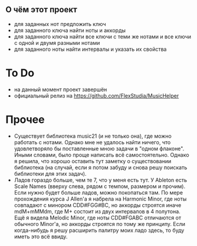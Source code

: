 ## О чём этот проект
* для заданных нот предложить ключ
* для заданного ключа найти ноты и аккорды
* для заданного ключа найти все ключи с теми же нотами и все ключи с одной и двумя разными нотами
* для заданного ноты найти интервалы и указать их свойства


# To Do
* на данный момент проект завершён
* официальный релиз на https://github.com/FlexStudia/MusicHelper

# Прочее
* Существует библиотека music21 (и не только она), где можно работать с нотами. Однако мне не удалось найти ничего, что удовлетворяло бы поставленные мною задачи в "одном флаконе".
Иными словами, было проще написать всё самостоятельно.
Однако я решила, что хорошо оставить тут заметку о существовании библиотека (на случай, если я потом забуду и снова решу поискать библиотеки для этих задач).
* Ладов гораздо больше, чем те 7, что у меня есть тут.
У Ableton есть Scale Names (вверху слева, рядом с темпом, размером и прочим). Если нужно будет больше ладов, можно покопаться там.
По мере прохождения курса J Allen'а я набрела на Harmonic Minor, где ноты совпадают с минором CDD#FGG#BC, но аккорды строятся иначе mdM+mMMdm, где M+ состоит из двух интервалов в 4 полутона.
Ещё я видела Melodic Minor, где ноты CDD#FGABC отличаются от обычного Minor'а, но аккорды строятся по тому же принципу.
Если когда-нибудь я решу расширить палитру моих ладо здесь, то буду иметь это всё ввиду.